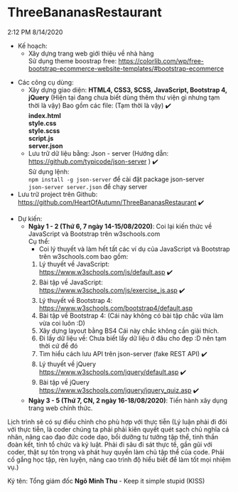 # ThreeBananasRestaurant
2:12 PM 8/14/2020
* Kế hoạch:
	+ Xây dựng trang web giới thiệu về nhà hàng
	<br />Sử dụng theme boostrap free:	https://colorlib.com/wp/free-bootstrap-ecommerce-website-templates/#bootstrap-ecommerce
+ Các công cụ dùng:
	- Xây dựng giao diện: **HTML4, CSS3, SCSS, JavaScript, Bootstrap 4, jQuery** (Hiện tại đang chưa biết dùng thêm thư viện gì nhưng tạm thời là vậy)
	Bao gồm các file:	(Tạm thời là vậy)	:heavy_check_mark:	<br/>
		**index.html**		<br/>
		**style.css**		<br/>
		**style.scss**		<br/>
		**script.js**		<br/>
		**server.json**		
	- Lưu trữ dữ liệu bằng: Json -  server (Hướng dẫn:	https://github.com/typicode/json-server	) :heavy_check_mark:	<br/> 
		Sử dụng lệnh:	<br/>
			`npm install -g json-server` để cài đặt package json-server		<br/>
			`json-server server.json` để chạy server
+ Lưu trữ project trên Github:		https://github.com/HeartOfAutumn/ThreeBananasRestaurant		:heavy_check_mark:
 
* Dự kiến:
	+ **Ngày 1 - 2 (Thứ 6, 7 ngày 14-15/08/2020)**: Coi lại kiến thức về JavaScript và Bootstrap trên w3schools.com		<br/>
	Cụ thể:
		- Coi lý thuyết và làm hết tất các ví dụ của JavaScript và Bootstrap trên w3schools.com bao gồm:
		1. Lý thuyết về JavaScript:	https://www.w3schools.com/js/default.asp	:heavy_check_mark:
		2. Bài tập về JavaScript:	https://www.w3schools.com/js/exercise_js.asp	:heavy_check_mark:
		3. Lý thuyết về Bootstrap 4:	https://www.w3schools.com/bootstrap4/default.asp
		4. Bài tập về Bootstrap 4:	(Cái này không có bài tập chắc vừa làm vừa coi luôn :D)
		5. Xây dựng layout bằng BS4	Cái này chắc không cần giải thích.
		6. Đi lấy dữ liệu về:		Chưa biết lấy dữ liệu ở đâu cho đẹp :D nên tạm thời cứ để đó
		7. Tìm hiểu cách lưu API trên json-server (fake REST API)	:heavy_check_mark:
		8. Lý thuyết về jQuery		https://www.w3schools.com/jquery/default.asp		:heavy_check_mark:
		9. Bài tập về jQuery		https://www.w3schools.com/jquery/jquery_quiz.asp	:heavy_check_mark:
	+ **Ngày 3 - 5 (Thứ 7, CN, 2 ngày 16-18/08/2020)**: Tiến hành xây dụng trang web chính thức.

Lịch trình sẽ có sự điều chỉnh cho phù hợp với thực tiễn (Lý luận phải đi đôi với thực tiễn, là coder chúng ta phải phải kiên quyết quét sạch chủ nghĩa cá nhân, 
nâng cao đạo đức code dạo, bồi dưỡng tư tưởng tập thể, tinh thần đoàn kết, tính tổ chức và kỷ luật. Phải đi sâu đi sát thực tế, gần gũi với coder, 
thật sự tôn trọng và phát huy quyền làm chủ tập thể của code. Phải cố gắng học tập, rèn luyện, nâng cao trình độ hiểu biết để làm tốt mọi nhiệm vụ.)

Ký tên: Tổng giám đốc **Ngô Minh Thu** - Keep it simple stupid (KISS)


	
